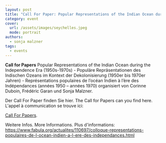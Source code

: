 ```yaml
---
layout: post
title: "Call For Paper: Popular Representations of the Indian Ocean during the Independence Era (1950s-1970s) 7.-9 September 2023"
category: event
cover:
  url: /assets/images/seychelles.jpeg
  mode: portrait
authors:
  - sonja malzner
tags:
  - events
---
```


**Call for Papers** Popular Representations of the Indian Ocean during the Independence Era (1950s-1970s) - Populäre Repräsentationen des Indischen Ozeans im Kontext der Dekolonisierung (1950er bis 1970er Jahren) - Représentations populaires de l’océan Indien à l’ère des Indépendances (années 1950 – années 1970) organisiert von Corinne Duboin, Frédéric Garan und Sonja Malzner.

<!-- more -->

Der Call For Paper finden Sie hier. The Call for Papers can you find here. L'appel à communication se trouve ici:

[Call For Papers](../../../../assets/pdf/call-ocean.pdf).

Weitere Infos. More Informations. Plus d'informations: https://www.fabula.org/actualites/110697/colloque-representations-populaires-de-l-ocean-indien-a-l-ere-des-independances.html
